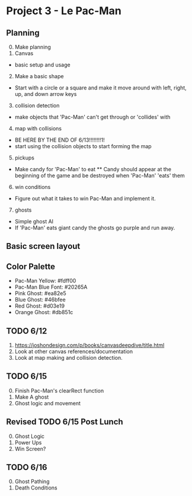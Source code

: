 # Project 3 - Le Pac-Man

## Planning
0. Make planning
1. Canvas
* basic setup and usage
2. Make a basic shape
* Start with a circle or a square and make it move around with left, right, up, and down arrow keys
3. collision detection
* make objects that 'Pac-Man' can't get through or 'collides' with
4. map with collisions
* BE HERE BY THE END OF 6/13!!!!!!!!1!
* start using the collision objects to start forming the map
5. pickups
* Make candy for 'Pac-Man' to eat
** Candy should appear at the beginning of the game and be destroyed when 'Pac-Man' 'eats' them
6. win conditions
* Figure out what it takes to win Pac-Man and implement it.
7. ghosts
* Simple ghost AI
* If 'Pac-Man' eats giant candy the ghosts go purple and run away. 

## Basic screen layout


## Color Palette
* Pac-Man Yellow: #fdff00
* Pac-Man Blue Font: #20265A
* Pink Ghost: #ea82e5
* Blue Ghost: #46bfee
* Red Ghost: #d03e19
* Orange Ghost: #db851c

## TODO 6/12
1. https://joshondesign.com/p/books/canvasdeepdive/title.html
2. Look at other canvas references/documentation
3. Look at map making and collision detection.

## TODO 6/15
0. Finish Pac-Man's clearRect function
1. Make A ghost
2. Ghost logic and movement

## Revised TODO 6/15 Post Lunch
0. Ghost Logic
1. Power Ups
2. Win Screen?

## TODO 6/16
0. Ghost Pathing
1. Death Conditions